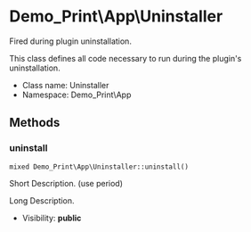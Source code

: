 Demo_Print\App\Uninstaller
===============

Fired during plugin uninstallation.

This class defines all code necessary to run during the plugin's uninstallation.


* Class name: Uninstaller
* Namespace: Demo_Print\App







Methods
-------


### uninstall

    mixed Demo_Print\App\Uninstaller::uninstall()

Short Description. (use period)

Long Description.

* Visibility: **public**



